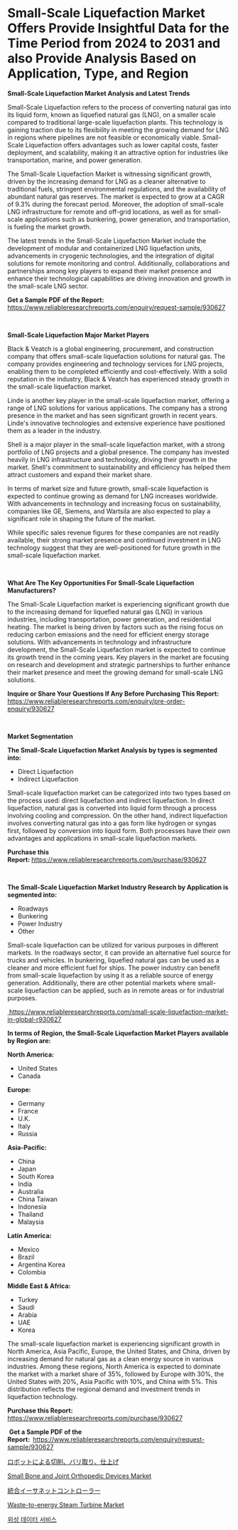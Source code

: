 <p><h1>Small-Scale Liquefaction Market Offers Provide Insightful Data for the Time Period from 2024 to 2031 and also Provide Analysis Based on Application, Type, and Region</h1></p><p><strong>Small-Scale Liquefaction Market Analysis and Latest Trends</strong></p>
<p><p>Small-Scale Liquefaction refers to the process of converting natural gas into its liquid form, known as liquefied natural gas (LNG), on a smaller scale compared to traditional large-scale liquefaction plants. This technology is gaining traction due to its flexibility in meeting the growing demand for LNG in regions where pipelines are not feasible or economically viable. Small-Scale Liquefaction offers advantages such as lower capital costs, faster deployment, and scalability, making it an attractive option for industries like transportation, marine, and power generation.</p><p>The Small-Scale Liquefaction Market is witnessing significant growth, driven by the increasing demand for LNG as a cleaner alternative to traditional fuels, stringent environmental regulations, and the availability of abundant natural gas reserves. The market is expected to grow at a CAGR of 9.3% during the forecast period. Moreover, the adoption of small-scale LNG infrastructure for remote and off-grid locations, as well as for small-scale applications such as bunkering, power generation, and transportation, is fueling the market growth.</p><p>The latest trends in the Small-Scale Liquefaction Market include the development of modular and containerized LNG liquefaction units, advancements in cryogenic technologies, and the integration of digital solutions for remote monitoring and control. Additionally, collaborations and partnerships among key players to expand their market presence and enhance their technological capabilities are driving innovation and growth in the small-scale LNG sector.</p></p>
<p><strong>Get a Sample PDF of the Report:&nbsp;</strong> <a href="https://www.reliableresearchreports.com/enquiry/request-sample/930627">https://www.reliableresearchreports.com/enquiry/request-sample/930627</a></p>
<p>&nbsp;</p>
<p><strong>Small-Scale Liquefaction Major Market Players</strong></p>
<p><p>Black & Veatch is a global engineering, procurement, and construction company that offers small-scale liquefaction solutions for natural gas. The company provides engineering and technology services for LNG projects, enabling them to be completed efficiently and cost-effectively. With a solid reputation in the industry, Black & Veatch has experienced steady growth in the small-scale liquefaction market.</p><p>Linde is another key player in the small-scale liquefaction market, offering a range of LNG solutions for various applications. The company has a strong presence in the market and has seen significant growth in recent years. Linde's innovative technologies and extensive experience have positioned them as a leader in the industry.</p><p>Shell is a major player in the small-scale liquefaction market, with a strong portfolio of LNG projects and a global presence. The company has invested heavily in LNG infrastructure and technology, driving their growth in the market. Shell's commitment to sustainability and efficiency has helped them attract customers and expand their market share.</p><p>In terms of market size and future growth, small-scale liquefaction is expected to continue growing as demand for LNG increases worldwide. With advancements in technology and increasing focus on sustainability, companies like GE, Siemens, and Wartsila are also expected to play a significant role in shaping the future of the market.</p><p>While specific sales revenue figures for these companies are not readily available, their strong market presence and continued investment in LNG technology suggest that they are well-positioned for future growth in the small-scale liquefaction market.</p></p>
<p>&nbsp;</p>
<p><strong>What Are The Key Opportunities For Small-Scale Liquefaction Manufacturers?</strong></p>
<p><p>The Small-Scale Liquefaction market is experiencing significant growth due to the increasing demand for liquefied natural gas (LNG) in various industries, including transportation, power generation, and residential heating. The market is being driven by factors such as the rising focus on reducing carbon emissions and the need for efficient energy storage solutions. With advancements in technology and infrastructure development, the Small-Scale Liquefaction market is expected to continue its growth trend in the coming years. Key players in the market are focusing on research and development and strategic partnerships to further enhance their market presence and meet the growing demand for small-scale LNG solutions.</p></p>
<p><strong>Inquire or Share Your Questions If Any Before Purchasing This Report:</strong> <a href="https://www.reliableresearchreports.com/enquiry/pre-order-enquiry/930627">https://www.reliableresearchreports.com/enquiry/pre-order-enquiry/930627</a></p>
<p>&nbsp;</p>
<p><strong>Market Segmentation</strong></p>
<p><strong>The Small-Scale Liquefaction Market Analysis by types is segmented into:</strong></p>
<p><ul><li>Direct Liquefaction</li><li>Indirect Liquefaction</li></ul></p>
<p><p>Small-scale liquefaction market can be categorized into two types based on the process used: direct liquefaction and indirect liquefaction. In direct liquefaction, natural gas is converted into liquid form through a process involving cooling and compression. On the other hand, indirect liquefaction involves converting natural gas into a gas form like hydrogen or syngas first, followed by conversion into liquid form. Both processes have their own advantages and applications in small-scale liquefaction markets.</p></p>
<p><strong>Purchase this Report:&nbsp;</strong><a href="https://www.reliableresearchreports.com/purchase/930627">https://www.reliableresearchreports.com/purchase/930627</a></p>
<p>&nbsp;</p>
<p><strong>The Small-Scale Liquefaction Market Industry Research by Application is segmented into:</strong></p>
<p><ul><li>Roadways</li><li>Bunkering</li><li>Power Industry</li><li>Other</li></ul></p>
<p><p>Small-scale liquefaction can be utilized for various purposes in different markets. In the roadways sector, it can provide an alternative fuel source for trucks and vehicles. In bunkering, liquefied natural gas can be used as a cleaner and more efficient fuel for ships. The power industry can benefit from small-scale liquefaction by using it as a reliable source of energy generation. Additionally, there are other potential markets where small-scale liquefaction can be applied, such as in remote areas or for industrial purposes.</p></p>
<p><a href="https://www.reliableresearchreports.com/small-scale-liquefaction-market-in-global-r930627">&nbsp;https://www.reliableresearchreports.com/small-scale-liquefaction-market-in-global-r930627</a></p>
<p><strong>In terms of Region, the Small-Scale Liquefaction Market Players available by Region are:</strong></p>
<p>
    <p> <strong> North America: </strong>
        <ul>
            <li>United States</li>
            <li>Canada</li>
        </ul>
        </p> 
    <p> <strong> Europe: </strong>
        <ul>
            <li>Germany</li>
            <li>France</li>
            <li>U.K.</li>
            <li>Italy</li>
            <li>Russia</li>
        </ul>
        </p> 
    <p> <strong> Asia-Pacific: </strong>
        <ul>
            <li>China</li>
            <li>Japan</li>
            <li>South Korea</li>
            <li>India</li>
            <li>Australia</li>
            <li>China Taiwan</li>
            <li>Indonesia</li>
            <li>Thailand</li>
            <li>Malaysia</li>
        </ul>
        </p> 
    <p> <strong> Latin America: </strong>
        <ul>
            <li>Mexico</li>
            <li>Brazil</li>
            <li>Argentina Korea</li>
            <li>Colombia</li>
        </ul>
        </p> 
    <p> <strong> Middle East & Africa: </strong>
        <ul>
            <li>Turkey</li>
            <li>Saudi</li>
            <li>Arabia</li>
            <li>UAE</li>
            <li>Korea</li>
        </ul>
    </p>
    </p>
<p><p>The small-scale liquefaction market is experiencing significant growth in North America, Asia Pacific, Europe, the United States, and China, driven by increasing demand for natural gas as a clean energy source in various industries. Among these regions, North America is expected to dominate the market with a market share of 35%, followed by Europe with 30%, the United States with 20%, Asia Pacific with 10%, and China with 5%. This distribution reflects the regional demand and investment trends in liquefaction technology.</p></p>
<p><strong>Purchase this Report: </strong><a href="https://www.reliableresearchreports.com/purchase/930627">https://www.reliableresearchreports.com/purchase/930627</a></p>
<p>&nbsp;<strong>Get a Sample PDF of the Report:&nbsp;&nbsp;</strong><a href="https://www.reliableresearchreports.com/enquiry/request-sample/930627">https://www.reliableresearchreports.com/enquiry/request-sample/930627</a></p>
<p><strong></strong></p>
<p><p><a href="https://github.com/KenyonJohns/Market-Research-Report-List-1/blob/main/120942583972.md">ロボットによる切削、バリ取り、仕上げ</a></p><p><a href="https://github.com/gamblestampleyjenny50m5sl6/Market-Research-Report-List-2/blob/main/small-bone-and-joint-orthopedic-devices-market.md">Small Bone and Joint Orthopedic Devices Market</a></p><p><a href="https://medium.com/@madelynhowe2023/%E7%B5%B1%E5%90%88%E3%82%A4%E3%83%BC%E3%82%B5%E3%83%8D%E3%83%83%E3%83%88%E3%82%B3%E3%83%B3%E3%83%88%E3%83%AD%E3%83%BC%E3%83%A9%E3%81%AE%E5%B8%82%E5%A0%B4%E3%81%AF-%E5%B8%82%E5%A0%B4%E3%82%B7%E3%82%A7%E3%82%A2-%E3%82%B5%E3%82%A4%E3%82%BA-%E3%81%8A%E3%82%88%E3%81%B32031%E5%B9%B4%E3%81%BE%E3%81%A7%E3%81%AE%E4%BA%88%E6%B8%AC%E3%81%AB%E7%84%A6%E7%82%B9%E3%82%92%E5%BD%93%E3%81%A6%E3%81%A6%E3%81%84%E3%81%BE%E3%81%99-d6301308f52c">統合イーサネットコントローラー</a></p><p><a href="https://www.linkedin.com/pulse/waste-to-energy-steam-turbine-market-insight-trends-growth-forecasted-wvraf">Waste-to-energy Steam Turbine Market</a></p><p><a href="https://github.com/shade463/Market-Research-Report-List-1/blob/main/444896277713.md">위성 데이터 서비스</a></p></p>